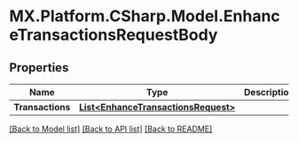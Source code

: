 # MX.Platform.CSharp.Model.EnhanceTransactionsRequestBody

## Properties

Name | Type | Description | Notes
------------ | ------------- | ------------- | -------------
**Transactions** | [**List&lt;EnhanceTransactionsRequest&gt;**](EnhanceTransactionsRequest.md) |  | [optional] 

[[Back to Model list]](../README.md#documentation-for-models) [[Back to API list]](../README.md#documentation-for-api-endpoints) [[Back to README]](../README.md)

